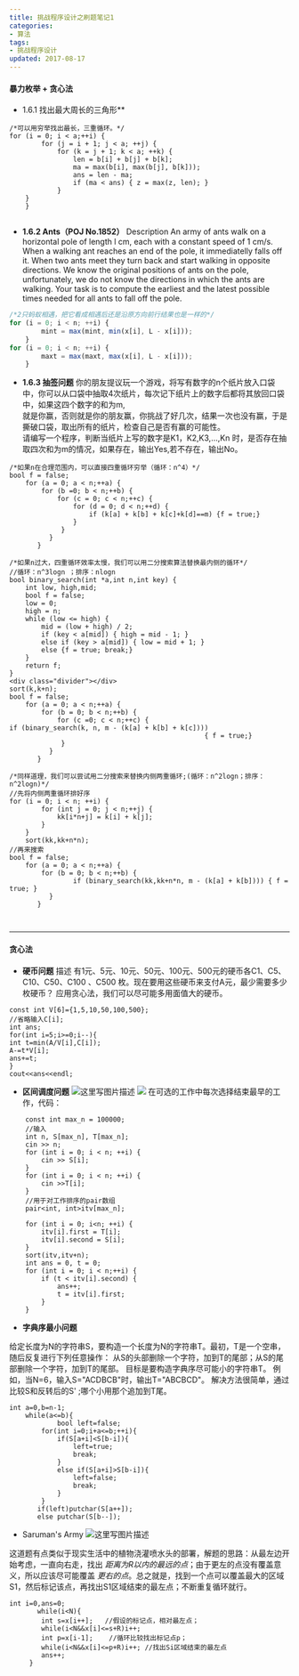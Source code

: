 ```yaml
---
title: 挑战程序设计之刷题笔记1
categories:
- 算法
tags:
- 挑战程序设计
updated: 2017-08-17 
---
```


#### 暴力枚举 + 贪心法

 - 1.6.1 找出最大周长的三角形**

```
/*可以用穷举找出最长，三重循环。*/
for (i = 0; i < a;++i) {
		for (j = i + 1; j < a; ++j) {
			for (k = j + 1; k < a; ++k) {
				len = b[i] + b[j] + b[k];
				ma = max(b[i], max(b[j], b[k]));
				ans = len - ma;
				if (ma < ans) { z = max(z, len); }
			}
	}
	}
	
```


 - **1.6.2 Ants（POJ No.1852）**
    Description
    An army of ants walk on a horizontal pole of length l cm, each with a constant speed of 1 cm/s. When a walking ant reaches an end of the pole, it immediatelly falls off it. When two ants meet they turn back and start walking in opposite directions. We know the original positions of ants on the pole, unfortunately, we do not know the directions in which the ants are walking. Your task is to compute the earliest and the latest possible times needed for all ants to fall off the pole.
```javascript
/*2只蚂蚁相遇，把它看成相遇后还是沿原方向前行结果也是一样的*/
for (i = 0; i < n; ++i) {
		mint = max(mint, min(x[i], L - x[i]));
	}
for (i = 0; i < n; ++i) {
		maxt = max(maxt, max(x[i], L - x[i]));
	}
```


 - **1.6.3 抽签问题**
    你的朋友提议玩一个游戏，将写有数字的n个纸片放入口袋中，你可以从口袋中抽取4次纸片，每次记下纸片上的数字后都将其放回口袋中，如果这四个数字的和为m,  
       就是你赢，否则就是你的朋友赢，你挑战了好几次，结果一次也没有赢，于是撕破口袋，取出所有的纸片，检查自己是否有赢的可能性。  
       请编写一个程序，判断当纸片上写的数字是K1，K2,K3,...,Kn 时，是否存在抽取四次和为m的情况，如果存在，输出Yes,若不存在，输出No。

```
/*如果n在合理范围内，可以直接四重循环穷举（循环：n^4）*/ 
bool f = false;
	for (a = 0; a < n;++a) {
		for (b =0; b < n;++b) {
			for (c = 0; c < n;++c) {
				for (d = 0; d < n;++d) {
					if (k[a] + k[b] + k[c]+k[d]==m) {f = true;}
				}
		     }
		  }
	   }
```

```
/*如果n过大，四重循环效率太慢，我们可以用二分搜索算法替换最内侧的循环*/
//循环：n^3logn ；排序：nlogn
bool binary_search(int *a,int n,int key) {
	int low, high,mid;
	bool f = false;
	low = 0;
	high = n;
	while (low <= high) {
		mid = (low + high) / 2;
		if (key < a[mid]) { high = mid - 1; }
		else if (key > a[mid]) { low = mid + 1; }
		else {f = true; break;}
	}
	return f;
}
<div class="divider"></div>
sort(k,k+n);
bool f = false;
	for (a = 0; a < n;++a) {
		for (b = 0; b < n;++b) {
			for (c =0; c < n;++c) {
if (binary_search(k, n, m - (k[a] + k[b] + k[c])))
                                                 { f = true;}
		     }
		  }
	   }
```

```
/*同样道理，我们可以尝试用二分搜索来替换内侧两重循环;(循环：n^2logn；排序：n^2logn)*/
//先将内侧两重循环排好序
for (i = 0; i < n; ++i) {
		for (int j = 0; j < n;++j) {
			kk[i*n+j] = k[i] + k[j];
		} 
	}
	sort(kk,kk+n*n);
//再来搜索
bool f = false;
	for (a = 0; a < n;++a) {
		for (b = 0; b < n;++b) {
				if (binary_search(kk,kk+n*n, m - (k[a] + k[b]))) { f = true; }        
		  }
	   }	
	   
	   
```

---



#### 贪心法

 - **硬币问题**
     描述
       有1元、5元、10元、50元、100元、500元的硬币各C1、C5、C10、C50、C100 、C500 枚。现在要用这些硬币来支付A元，最少需要多少枚硬币？
       应用贪心法，我们可以尽可能多用面值大的硬币。
```
const int V[6]={1,5,10,50,100,500};
//省略输入C[i];
int ans;
for(int i=5;i>=0;i--){
int t=min(A/V[i],C[i]);
A-=t*V[i];
ans+=t;
}
cout<<ans<<endl;

```
 - **区间调度问题**
    ![这里写图片描述](http://img.blog.csdn.net/20170226162633371?/2/text/aHR0cDovL2Jsb2cuY3Nkbi5uZXQvSmFja3Bvbndvbmc=/font/5a6L5L2T/fontsize/400/fill/I0JBQkFCMA==/dissolve/70/gravity/SouthEast)
     ![](http://img.blog.csdn.net/20170226162502022?/2/text/aHR0cDovL2Jsb2cuY3Nkbi5uZXQvSmFja3Bvbndvbmc=/font/5a6L5L2T/fontsize/400/fill/I0JBQkFCMA==/dissolve/70/gravity/SouthEast)
    在可选的工作中每次选择结束最早的工作，代码：
```
	const int max_n = 100000;
	//输入
	int n, S[max_n], T[max_n];
	cin >> n;
	for (int i = 0; i < n; ++i) {
		cin >> S[i];
	}
	for (int i = 0; i < n; ++i) {
		cin >>T[i];
	}
	//用于对工作排序的pair数组
	pair<int, int>itv[max_n];

	for (int i = 0; i<n; ++i) {
		itv[i].first = T[i];
		itv[i].second = S[i];
	}
	sort(itv,itv+n);
	int ans = 0, t = 0;
	for (int i = 0; i < n;++i) {
		if (t < itv[i].second) {
			ans++;
			t = itv[i].first;
		}
	}
```




 - **字典序最小问题**

给定长度为N的字符串S，要构造一个长度为N的字符串T。最初，T是一个空串，随后反复进行下列任意操作：
从S的头部删除一个字符，加到T的尾部；从S的尾部删除一个字符，加到T的尾部。
目标是要构造字典序尽可能小的字符串T。
例如，当N=6，输入S="ACDBCB"时，输出T="ABCBCD"。
解决方法很简单，通过比较S和反转后的S' ;哪个小用那个追加到T尾。

```
int a=0,b=n-1;
    while(a<=b){
            bool left=false;
        for(int i=0;i+a<=b;++i){
            if(S[a+i]<S[b-i]){
                left=true;
                break;
            }
            else if(S[a+i]>S[b-i]){
                left=false;
                break;
            }
        }
       if(left)putchar(S[a++]);
       else putchar(S[b--]);
```




 - Saruman's Army
     ![这里写图片描述](http://img.blog.csdn.net/20170228145939253?/2/text/aHR0cDovL2Jsb2cuY3Nkbi5uZXQvSmFja3Bvbndvbmc=/font/5a6L5L2T/fontsize/400/fill/I0JBQkFCMA==/dissolve/70/gravity/SouthEast)

这道题有点类似于现实生活中的植物浇灌喷水头的部署，解题的思路：从最左边开始考虑，一直向右走，找出 *距离为R以内的最远的点*；由于更左的点没有覆盖意义，所以应该尽可能覆盖 *更右的点*。总之就是，找到一个点可以覆盖最大的区域S1，然后标记该点，再找出S1区域结束的最左点；不断重复循环就行。

```
int i=0,ans=0;
       while(i<N){
        int s=x[i++];   //假设的标记点，相对最左点；
        while(i<N&&x[i]<=s+R)i++;  
        int p=x[i-1];    //循环比较找出标记点p；
        while(i<N&&x[i]<=p+R)i++; //找出Si区域结束的最左点
        ans++;
     }
```





